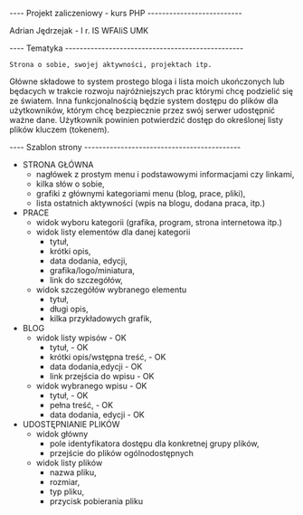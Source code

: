 
---- Projekt zaliczeniowy - kurs PHP --------------------------

Adrian Jędrzejak - I r. IS WFAIiS UMK

---- Tematyka -------------------------------------------------   
    
    Strona o sobie, swojej aktywności, projektach itp. 
Główne składowe to system prostego bloga i lista moich ukończonych lub 
będacych w trakcie rozwoju najróżniejszych prac którymi chcę podzielić się
ze światem.
    Inna funkcjonalnością będzie system dostępu do plików dla użytkowników,
którym chcę bezpiecznie przez swój serwer udostępnić ważne dane.
Użytkownik powinien potwierdzić dostęp do określonej listy plików 
kluczem (tokenem).

---- Szablon strony -------------------------------------------

- STRONA GŁÓWNA
    - nagłówek z prostym menu i podstawowymi informacjami czy linkami,
    - kilka słów o sobie,
    - grafiki z głównymi kategoriami menu (blog, prace, pliki),
    - lista ostatnich aktywności (wpis na blogu, dodana praca, itp.)
- PRACE
    - widok wyboru kategorii (grafika, program, strona internetowa itp.)
    - widok listy elementów dla danej kategorii
        - tytuł,
        - krótki opis,
        - data dodania, edycji,
        - grafika/logo/miniatura,
        - link do szczegółów,
    - widok szczegółów wybranego elementu
        - tytuł,
        - długi opis,
        - kilka przykładowych grafik,
- BLOG
    - widok listy wpisów - OK
        - tytuł, - OK
        - krótki opis/wstępna treść, - OK
        - data dodania,edycji - OK 
        - link przejścia do wpisu - OK
    - widok wybranego wpisu - OK
        - tytuł, - OK 
        - pełna treść, - OK
        - data dodania, edycji - OK
- UDOSTĘPNIANIE PLIKÓW
    - widok główny
        - pole identyfikatora dostępu dla konkretnej grupy plików,
        - przejście do plików ogólnodostępnych
    - widok listy plików
        - nazwa pliku,
        - rozmiar,
        - typ pliku,
        - przycisk pobierania pliku

